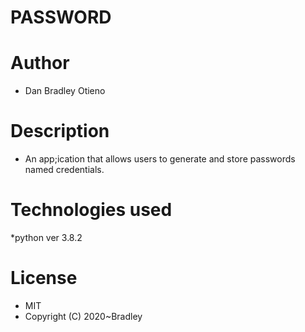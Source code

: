 # PASSWORD

# Author

* Dan Bradley Otieno

# Description

* An app;ication that allows users to generate and store passwords named credentials.

# Technologies used 

*python ver 3.8.2

# License

* MIT
* Copyright (C) 2020~Bradley